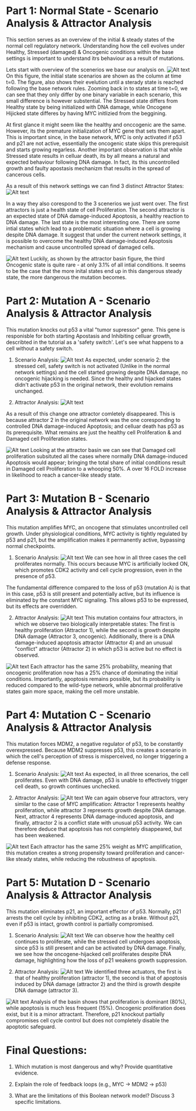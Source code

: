 # Part 1: Normal State - Scenario Analysis & Attractor Analysis
This section serves as an overview of the initial & steady states of the normal cell regulatory network. Understanding how the cell evolves under Healthy, Stressed (damaged) & Oncogenic conditions within the base settings is important to understand itrs behaviour as a result of mutations.

Lets start with overview of the scenerios we base our analysis on. 
![Alt text](scenarios.png) 
On this figure, the initial state scenarios are shown as the column at time t=0. The figure, also shows their evelution until a sterady state is reached following the base network rules. Zooming back in to states at time t=0, we can see that they only differ by one binary variable in each scenario, this small difference is however substential. The Stressed state differs from Healthy state by being initialized with DNA damage, while Oncogene Hijicked state differes by having MYC initlizied from the beggining.

At first glance it might seem like the healthy and onccogenic are the same. However, its the premature initialization of MYC gene that sets them apart. This is important since, in the base network, MYC is only activated if p53 and p21 are not active, essentially the oncogenic state skips this prerequisit and starts growing regarless. Another important observation is that while Stressed state results in celluar death, its by all means a natural and expected behaviour following DNA damage. In fact, its this uncontrolled growth and faulty apostasis mechanizm that results in the spread of cancerous cells.

As a result of this network settings we can find 3 distinct Attractor States: 
![Alt text](attractorsNormal.png) 

In a way they also corespond to the 3 scenerios we just went over. The first attractors is just a health state of cell Proliferation. The second attractor is an expected state of DNA damage-induced Apoptosis, a healthy reaction to DNA damage. The last state is the most interesting one. There are some intial states which lead to a problematic situation where a cell is growing despite DNA damage. It suggest that under the current network settings, it is possible to overcome the healthy DNA damage-induced Apoptosis mechanism and cause uncontrolled spread of damaged cells.

![Alt text](attractorBasinNormal.png) 
Luckily, as shown by the attractor basin figure, the third Oncogenic state is quite rare - at only 3.1% of all intial conditions. It seems to be the case that the more inital states end up in this dangerous steady state, the more dangerous the mutation becomes.




# Part 2: Mutation A - Scenario Analysis & Attractor Analysis
This mutation knocks out p53 a vital "tumor supressor" gene. This gene is responisble for both starting Apostasis and Inhibiting celluar growth, describted in the tutorial as a 'safety switch'. Let's see what happens to a cell without a safety switch.

1. Scenario Analysis: ![Alt text](scenariosMA.png)
As expected, under scenario 2: the stressed cell, safety switch is not activated (Unlike in the normal network settings) and the cell started growing despite DNA damage, no oncogenic hijacking is needed. Since the healthy and hijacked states didn't activate p53 in the original network, their evolution remains unchanged.

2. Attractor Analysis: ![Alt text](attractorsMA.png) 

As a result of this change one attractor comletely disappeared. This is because attractor 2 in the original network was the one coresponding to controlled DNA damage-induced Apoptosis; and celluar death has p53 as its prerequisite. What remains are just the healthy cell Proliferation & and Damaged cell Proliferation states.

![Alt text](attractorBasinMA.png)
Looking at the attractor basin we can see that Damaged cell proliferation subsituted all the cases where normally DNA damage-induced Apoptosis would appear; bringing the total share of initial conditions result in Damaged cell Proliferation to a whooping 50%. A over 16 FOLD increase in likelihood to reach a cancer-like steady state.





# Part 3: Mutation B - Scenario Analysis & Attractor Analysis
This mutation amplifies MYC, an oncogene that stimulates uncontrolled cell growth. Under physiological conditions, MYC activity is tightly regulated by p53 and p21, but the amplification makes it permanently active, bypassing normal checkpoints.

1. Scenario Analysis: ![Alt text](scenariosMB.png)
We can see how in all three cases the cell proliferates normally.
This occurs because MYC is artificially locked ON, which promotes CDK2 activity and cell cycle progression, even in the presence of p53.

The fundamental difference compared to the loss of p53 (mutation A) is that in this case, p53 is still present and potentially active, but its influence is eliminated by the constant MYC signaling. This allows p53 to be expressed, but its effects are overridden.


2. Attractor Analysis:  ![Alt text](attractorsMB.png) 
This mutation contains four attractors, in which we observe two biologically interpretable states:
The first is healthy proliferation (Attractor 1), while the second is growth despite DNA damage (Attractor 3, oncogenic).
Additionally, there is a DNA damage-induced apoptosis attractor (Attractor 4) and an unusual "conflict" attractor (Attractor 2) in which p53 is active but no effect is observed.


![Alt text](attractorBasinMB.png)
Each attractor has the same 25% probability, meaning that oncogenic proliferation now has a 25% chance of dominating the initial conditions. Importantly, apoptosis remains possible, but its probability is reduced compared to the wild-type network, while abnormal proliferative states gain more space, making the cell more unstable.

# Part 4: Mutation C - Scenario Analysis & Attractor Analysis
This mutation forces MDM2, a negative regulator of p53, to be constantly overexpressed. Because MDM2 suppresses p53, this creates a scenario in which the cell's perception of stress is misperceived, no longer triggering a defense response.
1. Scenario Analysis: ![Alt text](scenariosMC.png)
As expected, in all three scenarios, the cell proliferates. Even with DNA damage, p53 is unable to effectively trigger cell death, so growth continues unchecked.


2. Attractor Analysis: ![Alt text](attractorsMC.png) 
We can again observe four attractors, very similar to the case of MYC amplification:
Attractor 1 represents healthy proliferation, while attractor 3 represents growth despite DNA damage. Next, attractor 4 represents DNA damage-induced apoptosis, and finally, attractor 2 is a conflict state with unusual p53 activity. We can therefore deduce that apoptosis has not completely disappeared, but has been weakened.



![Alt text](attractorBasinMC.png)
Each attractor has the same 25% weight as MYC amplification, this mutation creates a strong propensity toward proliferation and cancer-like steady states, while reducing the robustness of apoptosis.
# Part 5: Mutation D - Scenario Analysis & Attractor Analysis
This mutation eliminates p21, an important effector of p53. Normally, p21 arrests the cell cycle by inhibiting CDK2, acting as a brake. Without p21, even if p53 is intact, growth control is partially compromised.
1. Scenario Analysis: ![Alt text](scenariosMD.png)
We can observe how the healthy cell continues to proliferate, while the stressed cell undergoes apoptosis, since p53 is still present and can be activated by DNA damage.
Finally, we see how the oncogene-hijacked cell proliferates despite DNA damage, highlighting how the loss of p21 weakens growth suppression.

2. Attractor Analysis: ![Alt text](attractorsMD.png) 
We identified three actuators, the first is that of healthy proliferation (attractor 1), the second is that of apoptosis induced by DNA damage (attractor 2) and the third is growth despite DNA damage (attractor 3).

![Alt text](attractorBasinMD.png)
Analysis of the basin shows that proliferation is dominant (80%), while apoptosis is much less frequent (15%). Oncogenic proliferation does exist, but it is a minor attractant. Therefore, p21 knockout partially compromises cell cycle control but does not completely disable the apoptotic safeguard.

# Final Questions:
1. Which mutation is most dangerous and why? Provide quantitative evidence.


2. Explain the role of feedback loops (e.g., MYC → MDM2 → p53)


3. What are the limitations of this Boolean network model? Discuss 3 specific limitations.
